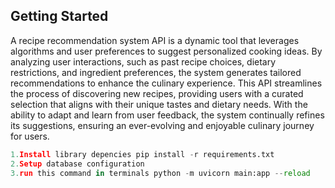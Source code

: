 ## **Getting Started**
A recipe recommendation system API is a dynamic tool that leverages algorithms and user preferences to suggest personalized cooking ideas. By analyzing user interactions, such as past recipe choices, dietary restrictions, and ingredient preferences, the system generates tailored recommendations to enhance the culinary experience. This API streamlines the process of discovering new recipes, providing users with a curated selection that aligns with their unique tastes and dietary needs. With the ability to adapt and learn from user feedback, the system continually refines its suggestions, ensuring an ever-evolving and enjoyable culinary journey for users.

```python
1.Install library depencies pip install -r requirements.txt 
2.Setup database configuration
3.run this command in terminals python -m uvicorn main:app --reload

```